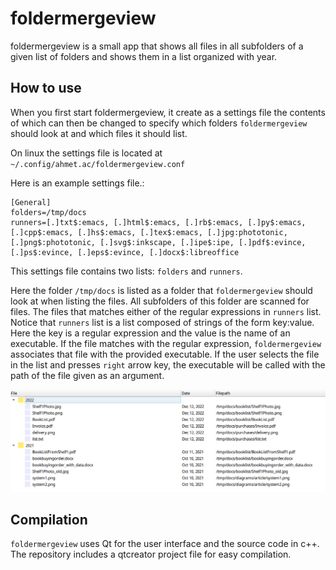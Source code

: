 # foldermergeview
foldermergeview is a small app that shows all files in all subfolders of a given list of folders and shows them in a list organized with year. 


## How to use
When you first start foldermergeview, it create as a settings file the contents of which can then be changed to specify which folders `foldermergeview` should look at and which files it should list. 

On linux the settings file is located at `~/.config/ahmet.ac/foldermergeview.conf`

Here is an example settings file.:

~~~
[General]
folders=/tmp/docs
runners=[.]txt$:emacs, [.]html$:emacs, [.]rb$:emacs, [.]py$:emacs, [.]cpp$:emacs, [.]hs$:emacs, [.]tex$:emacs, [.]jpg:phototonic, [.]png$:phototonic, [.]svg$:inkscape, [.]ipe$:ipe, [.]pdf$:evince, [.]ps$:evince, [.]eps$:evince, [.]docx$:libreoffice
~~~

This settings file contains two lists: `folders` and `runners`. 

Here the folder `/tmp/docs` is listed as a folder that `foldermergeview` should look at when listing the files. All subfolders of this folder are scanned for files. The files that matches either of the regular expressions in `runners` list. Notice that `runners` list is a list composed of strings of the form key:value. Here the key is a regular expression and the value is the name of an executable. If the file matches with the regular expression, `foldermergeview` associates that file with the provided executable. If the user selects the file in the list and presses `right` arrow key, the executable will be called with the path of the file given as an argument.

![screenshot](screenshot.png)

## Compilation

`foldermergeview` uses Qt for the user interface and the source code in c++. The repository includes a qtcreator project file for easy compilation.    
